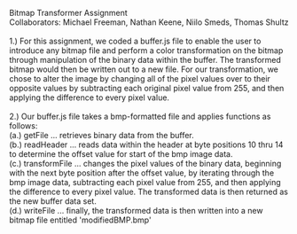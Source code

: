 Bitmap Transformer Assignment <br/>
Collaborators: Michael Freeman, Nathan Keene, Niilo Smeds, Thomas Shultz <br/>
<br/>
1.) For this assignment, we coded a buffer.js file to enable the user to introduce any bitmap file and perform a color transformation on the bitmap through manipulation of the binary data within the buffer. The transformed bitmap would then be written out to a new file. For our transformation, we chose to alter the image by changing all of the pixel values over to their opposite values by subtracting each original pixel value from 255, and then applying the difference to every pixel value. <br/>
<br/>
2.) Our buffer.js file takes a bmp-formatted file and applies functions as follows: <br/>
(a.) getFile ... retrieves binary data from the buffer. <br/>
(b.) readHeader ... reads data within the header at byte positions 10 thru 14 to determine the offset value for start of the bmp image data. <br/>
(c.) transformFile ... changes the pixel values of the binary data, beginning with the next byte position after the offset value, by iterating through the bmp image data, subtracting each pixel value from 255, and then applying the difference to every pixel value. The transformed data is then returned as the new buffer data set. <br/>
(d.)  writeFile ... finally, the transformed data is then written into a new bitmap file entitled 'modifiedBMP.bmp' <br/>
